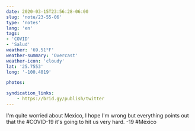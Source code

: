 ```yaml
---
date: 2020-03-15T23:56:28-06:00
slug: 'note/23-55-06'
type: 'notes'
lang: 'en'
tags:
- 'COVID'
- 'Salud'
weather: '69.51°F'
weather-summary: 'Overcast'
weather-icon: 'cloudy'
lat: '25.7553'
long: '-100.4019'

photos:

syndication_links:
    - https://brid.gy/publish/twitter
---
```

I'm quite worried about Mexico, I hope I'm wrong but everything points out that the #COVID-19 it's going to hit us very hard.      -19 #México 